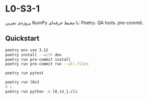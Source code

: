 # L0-S3-1

پروژه‌ی تمرین NumPy با محیط حرفه‌ای: Poetry، QA tools، pre-commit.

## Quickstart

```bash
poetry env use 3.12
poetry install --with dev
poetry run pre-commit install
poetry run pre-commit run --all-files

poetry run pytest

poetry run l0s3
# یا
poetry run python -m l0_s3_1.cli
```
